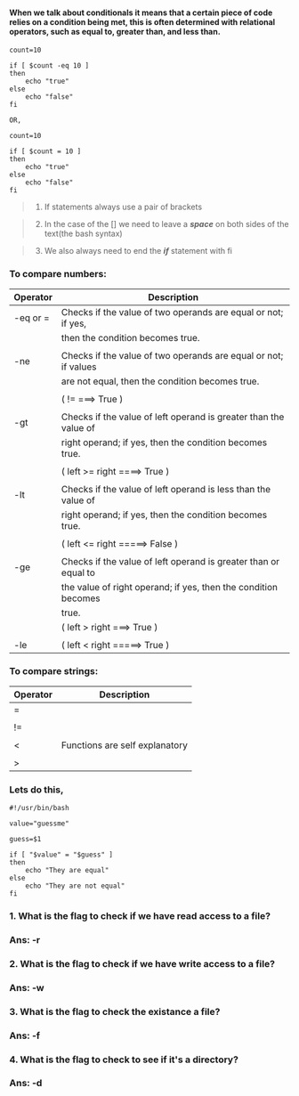 
#### When we talk about conditionals it means that a certain piece of code relies on a condition being met, this is often determined with relational operators, such as equal to, greater than, and less than.

```
count=10

if [ $count -eq 10 ]
then
    echo "true"
else
    echo "false"
fi

OR,

count=10

if [ $count = 10 ]
then
    echo "true"
else
    echo "false"
fi

```
>1. If statements always use a pair of brackets

>2. In the case of the [] we need to leave a ***space*** on both sides of the text(the bash syntax)

>3. We also always need to end the ***if*** statement with fi

### To compare numbers:


|   Operator     |                    Description                                    |
| -------------- | ------------------------------------------------------------------| 
|  -eq or =      |  Checks if the value of two operands are equal or not; if yes,    |
|		 |		 then the condition becomes true.                    |
|                |                                                                   |
|     -ne        |  Checks if the value of two operands are equal or not; if values  | 
|                |   are not equal, then the condition becomes true.                 |
|                |                                                                   |
|		 |           (  !=  ===> True )                                      |
|                |                                                                   | 
|     -gt        |  Checks if the value of left operand is greater than the value of | 
|                |  right operand; if yes, then the condition becomes true.          |
|                |                                                                   |
|                |             (  left >= right  ====> True    )                     |
|                |                                                                   | 
|      -lt       |  Checks if the value of left operand is less than the value of    |
|                |  right operand; if yes, then the condition becomes true.          |
|                |                                                                   | 
|                |             (  left <= right  =====> False  )                     |
|                |                                                                   |
|      -ge       |  Checks if the value of left operand is greater than or equal to  | 
|                |  the value of right operand; if yes, then the condition becomes   | 
|                |  true.                                                            |
|                |           (  left > right  ===> True  )                           |
|                |                                                                   |
|      -le       |         ( left  < right  =====> True )                            |


### To compare strings:

|   Operator      |                    Description                                    | 
| --------------  | ------------------------------------------------------------------|
|       =         |                                                                   |
|                 |								      |									
|       !=        |                                                                   |
|                 |                                                                   |
|       <         |           Functions are self explanatory                          |
|                 | 								      |
|       >         |  								      |

	
### Lets do this,

```
#!/usr/bin/bash

value="guessme"

guess=$1

if [ "$value" = "$guess" ] 
then
	echo "They are equal"
else
	echo "They are not equal"
fi

```
### 1. What is the flag to check if we have read access to a file?

### Ans: -r

### 2. What is the flag to check if we have write access to a file?

### Ans: -w

### 3. What is the flag to check the existance a file?

### Ans: -f

### 4. What is the flag to check to see if it's a directory?

### Ans: -d




